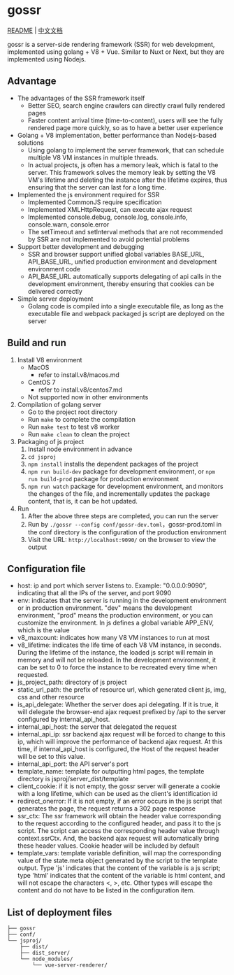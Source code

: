 # gossr

[README](README.md) | [中文文档](README_cn.md)

gossr is a server-side rendering framework (SSR) for web development, implemented using golang + V8 + Vue. Similar to Nuxt or Next, but they are implemented using Nodejs.

## Advantage
- The advantages of the SSR framework itself
   - Better SEO, search engine crawlers can directly crawl fully rendered pages
   - Faster content arrival time (time-to-content), users will see the fully rendered page more quickly, so as to have a better user experience
- Golang + V8 implementation, better performance than Nodejs-based solutions
   - Using golang to implement the server framework, that can schedule multiple V8 VM instances in multiple threads.
   - In actual projects, js often has a memory leak, which is fatal to the server. This framework solves the memory leak by setting the V8 VM's lifetime and deleting the instance after the lifetime expires, thus ensuring that the server can last for a long time.
- Implemented the js environment required for SSR
   - Implemented CommonJS require specification
   - Implemented XMLHttpRequest, can execute ajax request
   - Implemented console.debug, console.log, console.info, console.warn, console.error
   - The setTimeout and setInterval methods that are not recommended by SSR are not implemented to avoid potential problems
- Support better development and debugging
   - SSR and browser support unified global variables BASE_URL, API_BASE_URL, unified production environment and development environment code
   - API_BASE_URL automatically supports delegating of api calls in the development environment, thereby ensuring that cookies can be delivered correctly
- Simple server deployment
   - Golang code is compiled into a single executable file, as long as the executable file and webpack packaged js script are deployed on the server
  
## Build and run
1. Install V8 environment
   - MacOS
      - refer to install.v8/macos.md
   - CentOS 7
      - refer to install.v8/centos7.md
   - Not supported now in other environments
2. Compilation of golang server
   - Go to the project root directory
   - Run `make` to complete the compilation
   - Run `make test` to test v8 worker
   - Run `make clean` to clean the project
3. Packaging of js project
   1. Install node environment in advance
   2. `cd jsproj`
   3. `npm install` installs the dependent packages of the project
   4. `npm run build-dev` package for development environment, or `npm run build-prod` package for production environment
   5. `npm run watch` package for development environment, and monitors the changes of the file, and incrementally updates the package content, that is, it can be hot updated.
4. Run
   1. After the above three steps are completed, you can run the server
   2. Run by `./gossr --config conf/gossr-dev.toml`，gossr-prod.toml in the conf directory is the configuration of the production environment
   3. Visit the URL: `http://localhost:9090/` on the browser to view the output
   
## Configuration file
   - host: ip and port which server listens to. Example: "0.0.0.0:9090", indicating that all the IPs of the server, and port 9090
   - env: indicates that the server is running in the development environment or in production environment. "dev" means the development environment, "prod" means the production environment, or you can customize the environment. In js defines a global variable APP_ENV, which is the value
   - v8_maxcount: indicates how many V8 VM instances to run at most
   - v8_lifetime: indicates the life time of each V8 VM instance, in seconds. During the lifetime of the instance, the loaded js script will remain in memory and will not be reloaded. In the development environment, it can be set to 0 to force the instance to be recreated every time when requested.
   - js_project_path: directory of js project
   - static_url_path: the prefix of resource url, which generated client js, img, css and other resource
   - is_api_delegate: Whether the server does api delegating. If it is true, it will delegate the browser-end ajax request prefixed by /api to the server configured by internal_api_host.
   - internal_api_host: the server that delegated the request
   - internal_api_ip: ssr backend ajax request will be forced to change to this ip, which will improve the performance of backend ajax request. At this time, if internal_api_host is configured, the Host of the request header will be set to this value.
   - internal_api_port: the API server's port
   - template_name: template for outputting html pages, the template directory is jsproj/server_dist/template
   - client_cookie: if it is not empty, the gossr server will generate a cookie with a long lifetime, which can be used as the client's identification id
   - redirect_onerror: If it is not empty, if an error occurs in the js script that generates the page, the request returns a 302 page response
   - ssr_ctx: The ssr framework will obtain the header value corresponding to the request according to the configured header, and pass it to the js script. The script can access the corresponding header value through context.ssrCtx. And, the backend ajax request will automatically bring these header values. Cookie header will be included by default
   - template_vars: template variable definition, will map the corresponding value of the state.meta object generated by the script to the template output. Type 'js' indicates that the content of the variable is a js script; type 'html' indicates that the content of the variable is html content, and will not escape the characters <, >, etc. Other types will escape the content and do not have to be listed in the configuration item.

## List of deployment files

```
├── gossr
├── conf/
└── jsproj/
    ├── dist/
    ├── dist_server/
    └── node_modules/
        └── vue-server-renderer/
```
